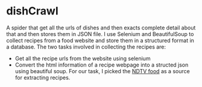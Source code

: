 # dishCrawl
 A spider that get all the urls of dishes and then exacts complete detail about that and then stores them in JSON file. I use Selenium and BeautifulSoup to collect recipes from a food website and store them in a structured format in a database. The two tasks involved in collecting the recipes are:
- Get all the recipe urls from the website using selenium
- Convert the html information of a recipe webpage into a structed json using beautiful soup.
For our task, I picked the [NDTV food](https://food.ndtv.com/recipes) as a source for extracting recipes.
 
